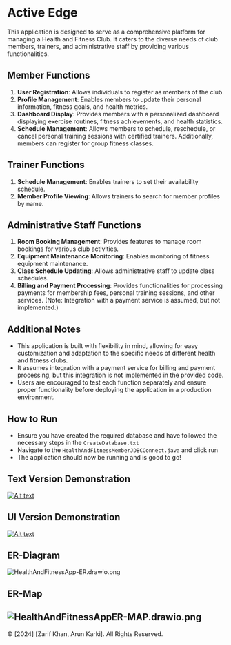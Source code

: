 # Active Edge

This application is designed to serve as a comprehensive platform for managing a Health and Fitness Club. It caters to the diverse needs of club members, trainers, and administrative staff by providing various functionalities.

## Member Functions

1. **User Registration**: Allows individuals to register as members of the club.
2. **Profile Management**: Enables members to update their personal information, fitness goals, and health metrics.
3. **Dashboard Display**: Provides members with a personalized dashboard displaying exercise routines, fitness achievements, and health statistics.
4. **Schedule Management**: Allows members to schedule, reschedule, or cancel personal training sessions with certified trainers. Additionally, members can register for group fitness classes.

## Trainer Functions

1. **Schedule Management**: Enables trainers to set their availability schedule.
2. **Member Profile Viewing**: Allows trainers to search for member profiles by name.

## Administrative Staff Functions

1. **Room Booking Management**: Provides features to manage room bookings for various club activities.
2. **Equipment Maintenance Monitoring**: Enables monitoring of fitness equipment maintenance.
3. **Class Schedule Updating**: Allows administrative staff to update class schedules.
4. **Billing and Payment Processing**: Provides functionalities for processing payments for membership fees, personal training sessions, and other services. (Note: Integration with a payment service is assumed, but not implemented.)

## Additional Notes

- This application is built with flexibility in mind, allowing for easy customization and adaptation to the specific needs of different health and fitness clubs.
- It assumes integration with a payment service for billing and payment processing, but this integration is not implemented in the provided code.
- Users are encouraged to test each function separately and ensure proper functionality before deploying the application in a production environment.

## How to Run
- Ensure you have created the required database and have followed the necessary steps in the ```CreateDatabase.txt```
- Navigate to the  ```HealthAndFitnessMemberJDBCConnect.java``` and click run
- The application should now be running and is good to go!

## Text Version Demonstration
[![Alt text](https://img.youtube.com/vi/vQqswpxaSW0/0.jpg)](https://www.youtube.com/watch?v=vQqswpxaSW0)

## UI Version Demonstration
[![Alt text](https://img.youtube.com/vi/f_C4L8Uz7vo/0.jpg)](https://www.youtube.com/watch?v=f_C4L8Uz7vo)

## ER-Diagram

![HealthAndFitnessApp-ER.drawio.png](..%2F..%2F..%2F..%2F..%2F..%2F..%2FDesktop%2FHealthAndFitnessApp-ER.drawio.png)

## ER-Map
![HealthAndFitnessAppER-MAP.drawio.png](..%2F..%2F..%2F..%2F..%2F..%2F..%2FDesktop%2FHealthAndFitnessAppER-MAP.drawio.png)
---------------------------------------------------------------------
© [2024] [Zarif Khan, Arun Karki]. All Rights Reserved.
